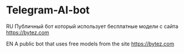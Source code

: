 # Telegram-AI-bot
RU
Публичный бот который использует бесплатные модели с сайта https://bytez.com

EN
A public bot that uses free models from the site https://bytez.com
